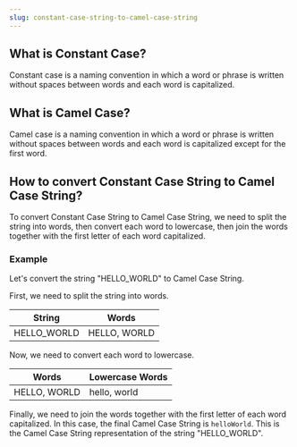```yaml
---
slug: constant-case-string-to-camel-case-string
---
```


## What is Constant Case?

Constant case is a naming convention in which a word or phrase is written without spaces between words and each word is capitalized.

## What is Camel Case?

Camel case is a naming convention in which a word or phrase is written without spaces between words and each word is capitalized except for the first word.

## How to convert Constant Case String to Camel Case String?

To convert Constant Case String to Camel Case String, we need to split the string into words, then convert each word to lowercase, then join the words together with the first letter of each word capitalized.

### Example

Let's convert the string "HELLO_WORLD" to Camel Case String.

First, we need to split the string into words.

| String      | Words        |
| ----------- | ------------ |
| HELLO_WORLD | HELLO, WORLD |

Now, we need to convert each word to lowercase.

| Words        | Lowercase Words |
| ------------ | --------------- |
| HELLO, WORLD | hello, world    |

Finally, we need to join the words together with the first letter of each word capitalized. In this case, the final Camel Case String is `helloWorld`. This is the Camel Case String representation of the string "HELLO_WORLD".
